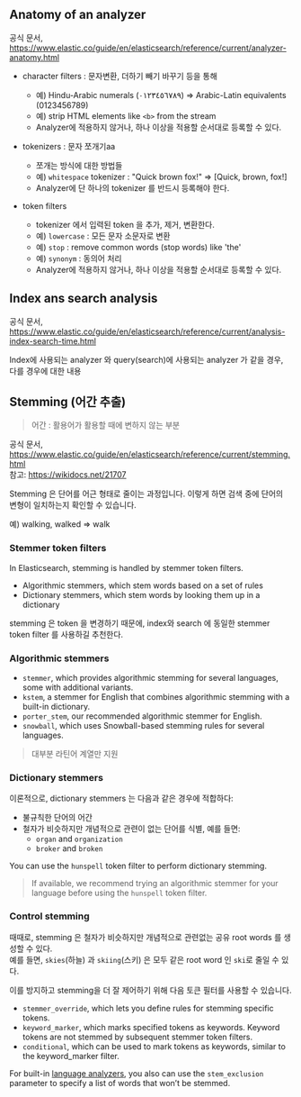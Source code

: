 ## Anatomy of an analyzer
공식 문서, https://www.elastic.co/guide/en/elasticsearch/reference/current/analyzer-anatomy.html

- character filters : 문자변환, 더하기 빼기 바꾸기 등을 통해
  + 예) Hindu-Arabic numerals (٠‎١٢٣٤٥٦٧٨‎٩‎) => Arabic-Latin equivalents (0123456789)
  + 예) strip HTML elements like `<b>` from the stream
  + Analyzer에 적용하지 않거나, 하나 이상을 적용할 순서대로 등록할 수 있다.

- tokenizers : 문자 쪼개기aa
  + 쪼개는 방식에 대한 방법들 
  + 예) `whitespace` tokenizer : "Quick brown fox!" => [Quick, brown, fox!]
  + Analyzer에 단 하나의 tokenizer 를 반드시 등록해야 한다.

- token filters
  + tokenizer 에서 입력된 token 을 추가, 제거, 변환한다.
  + 예) `lowercase` : 모든 문자 소문자로 변환
  + 예) `stop` : remove common words (stop words) like 'the' 
  + 예) `synonym` : 동의어 처리  
  + Analyzer에 적용하지 않거나, 하나 이상을 적용할 순서대로 등록할 수 있다.


## Index ans search analysis
공식 문서, https://www.elastic.co/guide/en/elasticsearch/reference/current/analysis-index-search-time.html

Index에 사용되는 analyzer 와 query(search)에 사용되는 analyzer 가 같을 경우, 다를 경우에 대한 내용


## Stemming (어간 추출)
> 어간 : 활용어가 활용할 때에 변하지 않는 부분

공식 문서, https://www.elastic.co/guide/en/elasticsearch/reference/current/stemming.html  
참고: https://wikidocs.net/21707 

Stemming 은 단어를 어근 형태로 줄이는 과정입니다. 이렇게 하면 검색 중에 단어의 변형이 일치하는지 확인할 수 있습니다.  

예) walking, walked => walk  

### Stemmer token filters
In Elasticsearch, stemming is handled by stemmer token filters.

- Algorithmic stemmers, which stem words based on a set of rules
- Dictionary stemmers, which stem words by looking them up in a dictionary

stemming 은 token 을 변경하기 때문에, index와 search 에 동일한 stemmer token filter 를 사용하길 추천한다.

### Algorithmic stemmers
- `stemmer`, which provides algorithmic stemming for several languages, some with additional variants.
- `kstem`, a stemmer for English that combines algorithmic stemming with a built-in dictionary.
- `porter_stem`, our recommended algorithmic stemmer for English.
- `snowball`, which uses Snowball-based stemming rules for several languages.

> 대부분 라틴어 계열만 지원

### Dictionary stemmers
이론적으로, dictionary stemmers 는 다음과 같은 경우에 적합하다:

- 불규칙한 단어의 어간
- 철자가 비슷하지만 개념적으로 관련이 없는 단어를 식별, 예를 들면:  
  + `organ` and `organization`  
  + `broker` and `broken`

You can use the `hunspell` token filter to perform dictionary stemming.

> If available, we recommend trying an algorithmic stemmer for your language before using the `hunspell` token filter.

### Control stemming
때때로, stemming 은 철자가 비슷하지만 개념적으로 관련없는 공유 root words 를 생성할 수 있다.  
예를 들면, `skies`(하늘) 과 `skiing`(스키) 은 모두 같은 root word 인 `ski`로  줄일 수 있다.

이를 방지하고 stemming을 더 잘 제어하기 위해 다음 토큰 필터를 사용할 수 있습니다.

- `stemmer_override`, which lets you define rules for stemming specific tokens.
- `keyword_marker`, which marks specified tokens as keywords. Keyword tokens are not stemmed by subsequent stemmer token filters.
- `conditional`, which can be used to mark tokens as keywords, similar to the keyword_marker filter.

For built-in [language analyzers][1], you also can use the `stem_exclusion` parameter to specify a list of words that won’t be stemmed.








<base target='_blank'>

[1]: https://www.elastic.co/guide/en/elasticsearch/reference/current/analysis-lang-analyzer.html "Elasticsearch Guide [8.1] » Text analysis » Built-in analyzer reference » Language analyzers"
